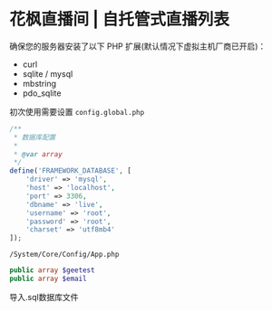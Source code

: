 # 花枫直播间 | 自托管式直播列表

确保您的服务器安装了以下 PHP 扩展(默认情况下虚拟主机厂商已开启)：

- curl
- sqlite / mysql
- mbstring
- pdo_sqlite

初次使用需要设置
``config.global.php``
```php
/**
 * 数据库配置
 * 
 * @var array
 */
define('FRAMEWORK_DATABASE', [
    'driver' => 'mysql',
    'host' => 'localhost',
    'port' => 3306,
    'dbname' => 'live',
    'username' => 'root',
    'password' => 'root',
    'charset' => 'utf8mb4'
]);
```

``/System/Core/Config/App.php``
```php
public array $geetest
public array $email
```

导入.sql数据库文件
